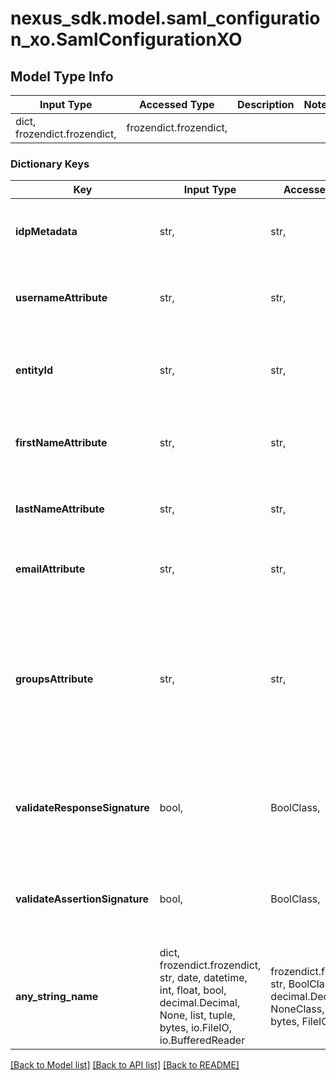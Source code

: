 # nexus_sdk.model.saml_configuration_xo.SamlConfigurationXO

## Model Type Info
Input Type | Accessed Type | Description | Notes
------------ | ------------- | ------------- | -------------
dict, frozendict.frozendict,  | frozendict.frozendict,  |  | 

### Dictionary Keys
Key | Input Type | Accessed Type | Description | Notes
------------ | ------------- | ------------- | ------------- | -------------
**idpMetadata** | str,  | str,  | SAML Identity Provider Metadata XML | 
**usernameAttribute** | str,  | str,  | SAML attribute name for the username | 
**entityId** | str,  | str,  | SAML Service Provider&#x27;s unique identifying URI | [optional] 
**firstNameAttribute** | str,  | str,  | SAML attribute name for the first name | [optional] 
**lastNameAttribute** | str,  | str,  | SAML attribute name for the last name | [optional] 
**emailAttribute** | str,  | str,  | SAML attribute name for email | [optional] 
**groupsAttribute** | str,  | str,  | SAML attribute name for groups which maps the Identity Provider groups to a Nexus Repository Manager role | [optional] 
**validateResponseSignature** | bool,  | BoolClass,  | Validate signatures on responses from Identity Provider | [optional] 
**validateAssertionSignature** | bool,  | BoolClass,  | Validate signatures on assertions from Identity Provider | [optional] 
**any_string_name** | dict, frozendict.frozendict, str, date, datetime, int, float, bool, decimal.Decimal, None, list, tuple, bytes, io.FileIO, io.BufferedReader | frozendict.frozendict, str, BoolClass, decimal.Decimal, NoneClass, tuple, bytes, FileIO | any string name can be used but the value must be the correct type | [optional]

[[Back to Model list]](../../README.md#documentation-for-models) [[Back to API list]](../../README.md#documentation-for-api-endpoints) [[Back to README]](../../README.md)

